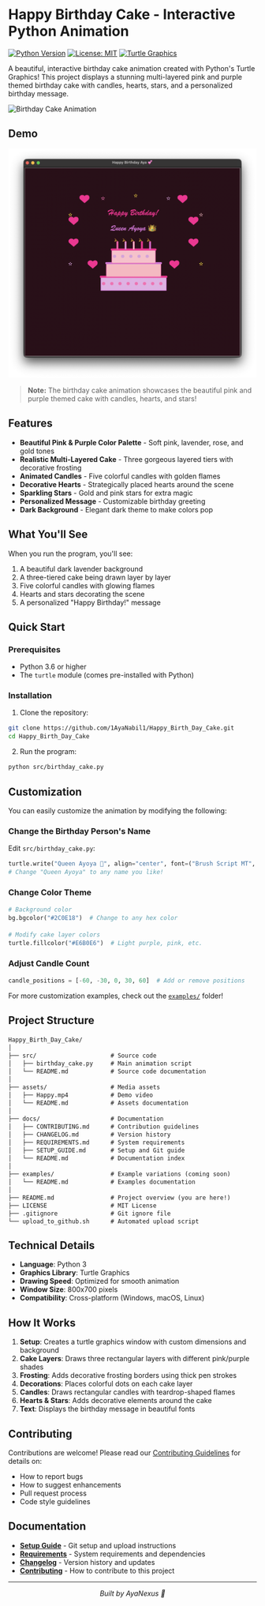 # Happy Birthday Cake - Interactive Python Animation

[![Python Version](https://img.shields.io/badge/python-3.6+-blue.svg)](https://www.python.org/downloads/)
[![License: MIT](https://img.shields.io/badge/License-MIT-yellow.svg)](https://opensource.org/licenses/MIT)
[![Turtle Graphics](https://img.shields.io/badge/Graphics-Turtle-green.svg)](https://docs.python.org/3/library/turtle.html)

A beautiful, interactive birthday cake animation created with Python's Turtle Graphics! This project displays a stunning multi-layered pink and purple themed birthday cake with candles, hearts, stars, and a personalized birthday message.

![Birthday Cake Animation](https://img.shields.io/badge/Status-Active-success)

## Demo

<div align="center">
  <img src="assets/img.png" alt="Birthday Cake Animation Demo" width="800">
</div>

> **Note:** The birthday cake animation showcases the beautiful pink and purple themed cake with candles, hearts, and stars!

## Features

- **Beautiful Pink & Purple Color Palette** - Soft pink, lavender, rose, and gold tones
- **Realistic Multi-Layered Cake** - Three gorgeous layered tiers with decorative frosting
- **Animated Candles** - Five colorful candles with golden flames
- **Decorative Hearts** - Strategically placed hearts around the scene
- **Sparkling Stars** - Gold and pink stars for extra magic
- **Personalized Message** - Customizable birthday greeting
- **Dark Background** - Elegant dark theme to make colors pop

## What You'll See

When you run the program, you'll see:
1. A beautiful dark lavender background
2. A three-tiered cake being drawn layer by layer
3. Five colorful candles with glowing flames
4. Hearts and stars decorating the scene
5. A personalized "Happy Birthday!" message

## Quick Start

### Prerequisites

- Python 3.6 or higher
- The `turtle` module (comes pre-installed with Python)

### Installation

1. Clone the repository:
```bash
git clone https://github.com/1AyaNabil1/Happy_Birth_Day_Cake.git
cd Happy_Birth_Day_Cake
```

2. Run the program:
```bash
python src/birthday_cake.py
```

## Customization

You can easily customize the animation by modifying the following:

### Change the Birthday Person's Name
Edit `src/birthday_cake.py`:
```python
turtle.write("Queen Ayoya 👑", align="center", font=("Brush Script MT", 30, "bold"))
# Change "Queen Ayoya" to any name you like!
```

### Change Color Theme
```python
# Background color
bg.bgcolor("#2C0E18")  # Change to any hex color

# Modify cake layer colors
turtle.fillcolor("#E6B0E6")  # Light purple, pink, etc.
```

### Adjust Candle Count
```python
candle_positions = [-60, -30, 0, 30, 60]  # Add or remove positions
```

For more customization examples, check out the [`examples/`](examples/) folder!

## Project Structure

```
Happy_Birth_Day_Cake/
│
├── src/                     # Source code
│   ├── birthday_cake.py     # Main animation script
│   └── README.md            # Source code documentation
│
├── assets/                  # Media assets
│   ├── Happy.mp4            # Demo video
│   └── README.md            # Assets documentation
│
├── docs/                    # Documentation
│   ├── CONTRIBUTING.md      # Contribution guidelines
│   ├── CHANGELOG.md         # Version history
│   ├── REQUIREMENTS.md      # System requirements
│   ├── SETUP_GUIDE.md       # Setup and Git guide
│   └── README.md            # Documentation index
│
├── examples/                # Example variations (coming soon)
│   └── README.md            # Examples documentation
│
├── README.md                # Project overview (you are here!)
├── LICENSE                  # MIT License
├── .gitignore               # Git ignore file
└── upload_to_github.sh      # Automated upload script
```

## Technical Details

- **Language**: Python 3
- **Graphics Library**: Turtle Graphics
- **Drawing Speed**: Optimized for smooth animation
- **Window Size**: 800x700 pixels
- **Compatibility**: Cross-platform (Windows, macOS, Linux)

## How It Works

1. **Setup**: Creates a turtle graphics window with custom dimensions and background
2. **Cake Layers**: Draws three rectangular layers with different pink/purple shades
3. **Frosting**: Adds decorative frosting borders using thick pen strokes
4. **Decorations**: Places colorful dots on each cake layer
5. **Candles**: Draws rectangular candles with teardrop-shaped flames
6. **Hearts & Stars**: Adds decorative elements around the cake
7. **Text**: Displays the birthday message in beautiful fonts

## Contributing

Contributions are welcome! Please read our [Contributing Guidelines](docs/CONTRIBUTING.md) for details on:
- How to report bugs
- How to suggest enhancements
- Pull request process
- Code style guidelines

## Documentation

- **[Setup Guide](docs/SETUP_GUIDE.md)** - Git setup and upload instructions
- **[Requirements](docs/REQUIREMENTS.md)** - System requirements and dependencies
- **[Changelog](docs/CHANGELOG.md)** - Version history and updates
- **[Contributing](docs/CONTRIBUTING.md)** - How to contribute to this project

---

<div align="center">
  <em>Built by AyaNexus 🦢</em>
</div>
